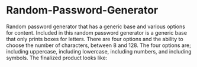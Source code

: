 # Random-Password-Generator
Random password generator that has a generic base and various options for content.
Included in this random password generator is a generic base that only prints boxes for letters. There are four options and the ability to choose the number of characters, between 8 and 128. The four options are; including uppercase, including lowercase, including numbers, and including symbols. The finalized product looks like:
